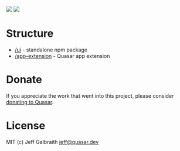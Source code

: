 <img src="https://img.shields.io/npm/v/@quasar/quasar-ui-qoverlay.svg?label=@quasar/quasar-ui-qoverlay">
<img src="https://img.shields.io/npm/v/@quasar/quasar-app-extension-qoverlay.svg?label=@quasar/quasar-app-extension-qoverlay">

# Structure
* [/ui](ui) - standalone npm package
* [/app-extension](app-extension) - Quasar app extension

# Donate
If you appreciate the work that went into this project, please consider [donating to Quasar](https://donate.quasar.dev).

# License
MIT (c) Jeff Galbraith <jeff@quasar.dev>
